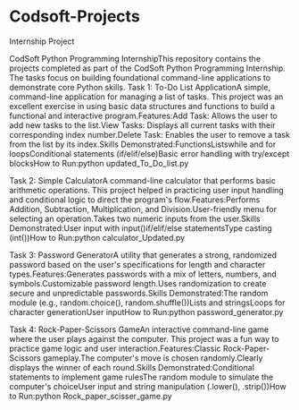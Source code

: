# Codsoft-Projects
Internship Project

CodSoft Python Programming InternshipThis repository contains the projects completed as part of the CodSoft Python Programming Internship. The tasks focus on building foundational command-line applications to demonstrate core Python skills.
Task 1: To-Do List ApplicationA simple, command-line application for managing a list of tasks. This project was an excellent exercise in using basic data structures and functions to build a functional and interactive program.Features:Add Task: Allows the user to add new tasks to the list.View Tasks: Displays all current tasks with their corresponding index number.Delete Task: Enables the user to remove a task from the list by its index.Skills Demonstrated:FunctionsListswhile and for loopsConditional statements (if/elif/else)Basic error handling with try/except blocksHow to Run:python updated_To_Do_list.py

Task 2: Simple CalculatorA command-line calculator that performs basic arithmetic operations. This project helped in practicing user input handling and conditional logic to direct the program's flow.Features:Performs Addition, Subtraction, Multiplication, and Division.User-friendly menu for selecting an operation.Takes two numeric inputs from the user.Skills Demonstrated:User input with input()if/elif/else statementsType casting (int())How to Run:python calculator_Updated.py

Task 3: Password GeneratorA utility that generates a strong, randomized password based on the user's specifications for length and character types.Features:Generates passwords with a mix of letters, numbers, and symbols.Customizable password length.Uses randomization to create secure and unpredictable passwords.Skills Demonstrated:The random module (e.g., random.choice(), random.shuffle())Lists and stringsLoops for character generationUser inputHow to Run:python password_generator.py

Task 4: Rock-Paper-Scissors GameAn interactive command-line game where the user plays against the computer. This project was a fun way to practice game logic and user interaction.Features:Classic Rock-Paper-Scissors gameplay.The computer's move is chosen randomly.Clearly displays the winner of each round.Skills Demonstrated:Conditional statements to implement game rulesThe random module to simulate the computer's choiceUser input and string manipulation (.lower(), .strip())How to Run:python Rock_paper_scisser_game.py
